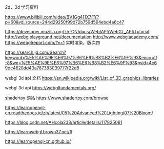 2d，3d 学习资料

https://www.bilibili.com/video/BV1Gg411X7FY?p=60&vd_source=244d29250f99d72b759d594ebd4a6c47


https://developer.mozilla.org/zh-CN/docs/Web/API/WebGL_API/Tutorial
http://webglplayground.net/documentation
http://www.webglacademy.com/
https://webglreport.com/?v=1
实时渲染，版次四

https://search.jd.com/Search?keyword=%E5%AE%9E%E6%97%B6%E6%B8%B2%E6%9F%93&enc=utf-8&wq=%E5%AE%9E%E6%97%B6%E6%B8%B2%E6%9F%93&pvid=4c69dc4620dd43a787383039777f22d8

webgl 3d api 文档 https://en.wikipedia.org/wiki/List_of_3D_graphics_libraries


webgl 3d api https://webglfundamentals.org/


shadertoy 网站
https://www.shadertoy.com/browse


https://learnopengl-cn.readthedocs.io/zh/latest/05%20Advanced%20Lighting/07%20Bloom/


https://blog.csdn.net/AHcola233/article/details/117825091

https://learnwebgl.brown37.net/#

https://learnopengl-cn.github.io/